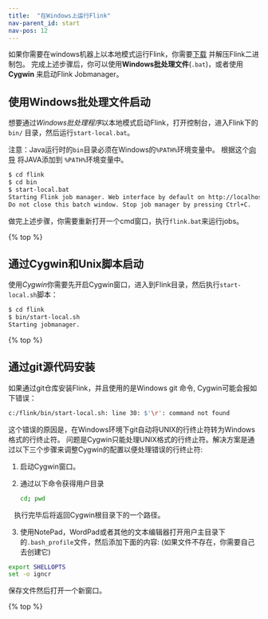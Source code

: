 ```yaml
---
title:  "在Windows上运行Flink"
nav-parent_id: start
nav-pos: 12
---
```

<!--
Licensed to the Apache Software Foundation (ASF) under one
or more contributor license agreements.  See the NOTICE file
distributed with this work for additional information
regarding copyright ownership.  The ASF licenses this file
to you under the Apache License, Version 2.0 (the
"License"); you may not use this file except in compliance
with the License.  You may obtain a copy of the License at

  http://www.apache.org/licenses/LICENSE-2.0

Unless required by applicable law or agreed to in writing,
software distributed under the License is distributed on an
"AS IS" BASIS, WITHOUT WARRANTIES OR CONDITIONS OF ANY
KIND, either express or implied.  See the License for the
specific language governing permissions and limitations
under the License.
-->

如果你需要在windows机器上以本地模式运行Flink，你需要[下载](http://flink.apache.org/downloads.html) 并解压Flink二进制包。 完成上述步骤后，你可以使用**Windows批处理文件**(`.bat`)，或者使用**Cygwin** 来启动Flink Jobmanager。

## 使用Windows批处理文件启动

想要通过*Windows批处理程序*以本地模式启动Flink，打开控制台，进入Flink下的`bin/` 目录，然后运行`start-local.bat`。

注意：Java运行时的``bin``目录必须在Windows的``%PATH%``环境变量中。 根据这个[向导](http://www.java.com/en/download/help/path.xml) 将JAVA添加到 ``%PATH%``环境变量中。

~~~bash
$ cd flink
$ cd bin
$ start-local.bat
Starting Flink job manager. Web interface by default on http://localhost:8081/.
Do not close this batch window. Stop job manager by pressing Ctrl+C.
~~~

做完上述步骤，你需要重新打开一个cmd窗口，执行`flink.bat`来运行jobs。

{% top %}

## 通过Cygwin和Unix脚本启动

使用*Cygwin*你需要先开启Cygwin窗口，进入到Flink目录，然后执行`start-local.sh`脚本：

~~~bash
$ cd flink
$ bin/start-local.sh
Starting jobmanager.
~~~

{% top %}

## 通过git源代码安装

如果通过git仓库安装Flink，并且使用的是Windows git 命令, Cygwin可能会报如下错误：

~~~bash
c:/flink/bin/start-local.sh: line 30: $'\r': command not found
~~~

这个错误的原因是，在Windows环境下git自动将UNIX的行终止符转为Windows格式的行终止符。 问题是Cygwin只能处理UNIX格式的行终止符。解决方案是通过以下三个步骤来调整Cygwin的配置以便处理错误的行终止符:

1. 启动Cygwin窗口。

2. 通过以下命令获得用户目录

    ~~~bash
    cd; pwd
    ~~~

    执行完毕后将返回Cygwin根目录下的一个路径。

3. 使用NotePad，WordPad或者其他的文本编辑器打开用户主目录下的`.bash_profile`文件，然后添加下面的内容: (如果文件不存在，你需要自己去创建它)

~~~bash
export SHELLOPTS
set -o igncr
~~~

保存文件然后打开一个新窗口。

{% top %}
